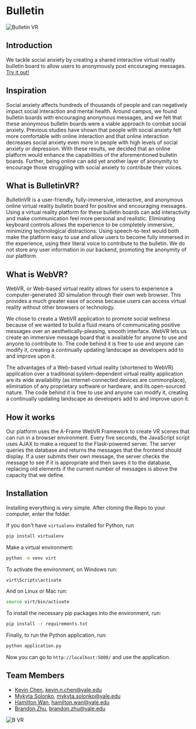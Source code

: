 # Bulletin
![Bulletin VR](project/static/assets/blong_large.png)

## Introduction
We tackle social anxiety by creating a shared interactive virtual reality bulletin board to allow users to anonymously post encouraging messages. [Try it out!](https://bulletinvr.online)

## Inspiration
Social anxiety affects hundreds of thousands of people and can negatively impact social interaction and mental health. Around campus, we found bulletin boards with encouraging anonymous messages, and we felt that these anonymous bulletin boards were a viable approach to combat social anxiety. Previous studies have shown that people with social anxiety felt more comfortable with online interaction and that online interaction decreases social anxiety even more in people with high levels of social anxiety or depression. With these results, we decided that an online platform would enhance the capabilities of the aforementioned bulletin boards. Further, being online can add yet another layer of anonymity to encourage those struggling with social anxiety to contribute their voices.

## What is BulletinVR?
BulletinVR is a user-friendly, fully-immersive, interactive, and anonymous online virtual reality bulletin board for positive and encouraging messages. Using a virtual reality platform for these bulletin boards can add interactivity and make communication feel more personal and realistic. Eliminating keyboard controls allows the experience to be completely immersive, minimizing technological distractions. Using speech-to-text would both make the platform easy to use and allow users to become fully immersed in the experience, using their literal voice to contribute to the bulletin. We do not store any user information in our backend, promoting the anonymity of our platform.

## What is WebVR?
WebVR, or Web-based virtual reality allows for users to experience a computer-generated 3D simulation through their own web browser. This provides a much greater ease of access because users can access virtual reality without other browsers or technology.

We chose to create a WebVR application to promote social wellness because of we wanted to build a fluid means of communicating positive messages over an aesthetically-pleasing, smooth interface. WebVR lets us create an immersive message board that is available for anyone to use and anyone to contribute to. The code behind it is free to use and anyone can modify it, creating a continually updating landscape as developers add to and improve upon it.

The advantages of a Web-based virtual reality (shortened to WebVR) application over a traditional system-dependent virtual reality application are its wide availability (as internet-connected devices are commonplace), elimination of any proprietary software or hardware, and its open-sourced nature. The code behind it is free to use and anyone can modify it, creating a continually updating landscape as developers add to and improve upon it.

## How it works
Our platform uses the A-Frame WebVR Framework to create VR scenes that can run in a browser environment. Every five seconds, the JavaScript script uses AJAX to make a request to the Flask-powered server. The server queries the database and returns the messages that the frontend should display. If a user submits their own message, the server checks the message to see if it is appropriate and then saves it to the database, replacing old elements if the current number of messages is above the capacity that we define.
## Installation
Installing everything is very simple. After cloning the Repo to your computer, enter the folder.

If you don't have `virtualenv` installed for Python, run
``` bash
pip install virtualenv
```

Make a virtual environment:
``` bash
python -m venv virt
```

To activate the environment, on Windows run:
``` bash
virt\Scripts\activate
```

And on Linux or Mac run:
``` bash
source virt/bin/activate
```

To install the necessary pip packages into the environment, run:
``` bash
pip install -r requirements.txt
```

Finally, to run the Python application, run:
``` bash
python application.py
```

Now you can go to `http://localhost:5000/` and use the application.

## Team Members
- [Kevin Chen](https://github.com/k3vnchen), [kevin.n.chen@yale.edu](mailto:kevin.n.chen@yale.edu)
- [Mykyta Solonko](https://github.com/msolonko), [mykyta.solonko@yale.edu](mailto:mykyta.solonko@yale.edu)
- [Hamilton Wan](https://github.com/wanh23), [hamilton.wan@yale.edu](mailto:hamilton.wan@yale.edu)
- [Brandon Zhu](https://github.com/quinamatics), [brandon.zhu@yale.edu](mailto:brandon.zhu@yale.edu)

![B VR](project/static/assets/bulletin.png)
